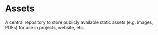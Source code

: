 # Assets

A central repository to store publicly available static assets (e.g. images, PDFs) for use in projects, website, etc.
